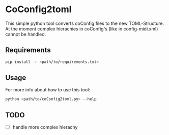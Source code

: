 # CoConfig2toml

This simple python tool converts coConfig files to the new TOML-Structure.
At the moment complex hierachies in coConfig's (like in config-midi.xml) cannot be handled.

## Requirements

```bash
pip install -r <path/to/requirements.txt>
```

## Usage

For more info about how to use this tool:

```bash
python <path/to/coConfig2toml.py> --help
```

##  TODO
- [ ] handle more complex hierachy
